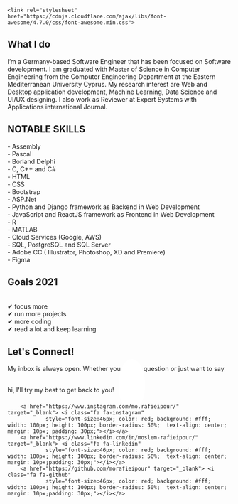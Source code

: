     <link rel="stylesheet" href="https://cdnjs.cloudflare.com/ajax/libs/font-awesome/4.7.0/css/font-awesome.min.css">

<h2>What I do </h2>
I’m a Germany-based Software Engineer that has been focused on Software development. I am graduated with Master of Science in Computer Engineering from the Computer Engineering Department at the Eastern Mediterranean University Cyprus. My research interest are Web and Desktop application development, Machine Learning, Data Science and UI/UX designing. I also work as Reviewer at Expert Systems with Applications international Journal.
<h2> NOTABLE SKILLS </h2>
- Assembly <br>
- Pascal <br>
- Borland Delphi<br>
- C, C++ and C#<br>
- HTML<br>
- CSS<br>
- Bootstrap<br>
- ASP.Net<br>
- Python and Django framework as Backend in Web Development<br>
- JavaScript and ReactJS framework as Frontend in Web Development<br>
- R<br>
- MATLAB<br>
- Cloud Services (Google, AWS)<br>
- SQL, PostgreSQL and SQL Server<br>
- Adobe CC ( Illustrator, Photoshop, XD and Premiere)<br>
- Figma<br>
<h2> Goals 2021 </h2><br>
✔ focus more<br>
✔ run more projects<br>
✔ more coding<br>
✔ read a lot and keep learning<br>

<h2> Let's Connect!</h2>
My inbox is always open. Whether you have a question or just want to say hi, I'll try my best to get back to you!
  <a href="https://twitter.com/morafieipour" target="_blank"> <i class="fa fa-twitter"
                style="font-size:46px; color: red; background: #fff; width: 100px; height: 100px; border-radius: 50%;  text-align: center; margin: 10px; padding: 30px;"></i></a>

        <a href="https://www.instagram.com/mo.rafieipour/" target="_blank"> <i class="fa fa-instagram"
                style="font-size:46px; color: red; background: #fff; width: 100px; height: 100px; border-radius: 50%;  text-align: center; margin: 10px; padding: 30px;"></i></a>
        <a href="https://www.linkedin.com/in/moslem-rafieipour/" target="_blank"> <i class="fa fa-linkedin"
                style="font-size:46px; color: red; background: #fff; width: 100px; height: 100px; border-radius: 50%;  text-align: center; margin: 10px;padding: 30px;"></i></a>
        <a href="https://github.com/morafieipour" target="_blank"> <i class="fa fa-github"
                style="font-size:46px; color: red; background: #fff; width: 100px; height: 100px; border-radius: 50%;  text-align: center; margin: 10px;padding: 30px;"></i></a>

